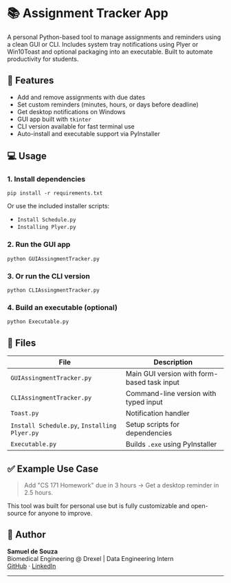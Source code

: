 # 📚 Assignment Tracker App

A personal Python-based tool to manage assignments and reminders using a clean GUI or CLI. Includes system tray notifications using Plyer or Win10Toast and optional packaging into an executable. Built to automate productivity for students.

## 🔧 Features

- Add and remove assignments with due dates
- Set custom reminders (minutes, hours, or days before deadline)
- Get desktop notifications on Windows
- GUI app built with `tkinter`
- CLI version available for fast terminal use
- Auto-install and executable support via PyInstaller

## 💻 Usage

### 1. Install dependencies
```
pip install -r requirements.txt
```

Or use the included installer scripts:
- `Install Schedule.py`
- `Installing Plyer.py`

### 2. Run the GUI app
```
python GUIAssingmentTracker.py
```

### 3. Or run the CLI version
```
python CLIAssingmentTracker.py
```

### 4. Build an executable (optional)
```
python Executable.py
```

## 📁 Files

| File | Description |
|------|-------------|
| `GUIAssingmentTracker.py` | Main GUI version with form-based task input |
| `CLIAssingmentTracker.py` | Command-line version with typed input |
| `Toast.py` | Notification handler |
| `Install Schedule.py`, `Installing Plyer.py` | Setup scripts for dependencies |
| `Executable.py` | Builds `.exe` using PyInstaller |

## ✅ Example Use Case

> Add "CS 171 Homework" due in 3 hours → Get a desktop reminder in 2.5 hours.

This tool was built for personal use but is fully customizable and open-source for anyone to improve.

## 🧠 Author

**Samuel de Souza**  
Biomedical Engineering @ Drexel | Data Engineering Intern  
[GitHub](https://github.com/SamAugusto) · [LinkedIn](https://www.linkedin.com/in/samuel-de-souza-0b1302226)

---
